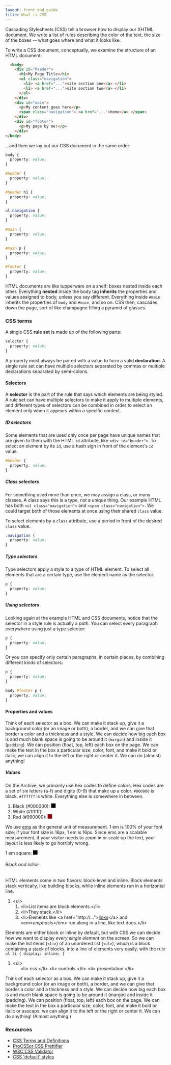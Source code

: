 ```yaml
---
layout: front_end_guide
title: What is CSS
---
```

Cascading Stylesheets (CSS) tell a browser how to display our XHTML document. We write a list of rules describing the color of the text, the size of the boxes -- what goes where and what it looks like.

To write a CSS document, conceptually, we examine the structure of an HTML document:

```html
  <body>
    <div id="header">
      <h1>My Page Title</h1>
      <ul class="navigation">
        <li> <a href="...">site section one</a> </li>
        <li> <a href="...">site section two</a> </li>
      </ul>
    </div>
    <div id="main">
      <p>My content goes here</p>
      <span class="navigation"> <a href="...">home</a> </span>
    </div>
    <div id="footer">
      <p>My page by me!</p>
    </div>
</body>
```

...and then we lay out our CSS document in the same order: 


```css
body { 
  property: value;
}

#header {
  property: value;
}

#header h1 { 
  property: value;
}

ul.navigation { 
  property: value;
}

#main { 
  property: value;
}

#main p { 
  property: value;
}

#footer { 
  property: value;
}
```

HTML documents are like tupperware on a shelf: boxes nested inside each other. Everything **nested** inside the body tag **inherits** the properties and values assigned to body, unless you say different. Everything inside `#main` inherits the properties of `body` and `#main`, and so on. CSS then, cascades down the page, sort of like champagne filling a pyramid of glasses.

### CSS terms

A single CSS **rule set** is made up of the following parts:

```css
selector { 
  property: value;
}
```

A property must always be paired with a value to form a valid **declaration**. A single rule set can have multiple selectors separated by commas or multiple declarations separated by semi-colons.

#### Selectors

A **selector** is the part of the rule that says which elements are being styled. A rule set can have multiple selectors to make it apply to multiple elements, and different types of selectors can be combined in order to select an element only when it appears within a specific context.

##### ID selectors

Some elements that are used only once per page have unique names that are given to them with the HTML `id` attribute, like `<div id="header">`. To select an element by its `id`, use a hash sign in front of the element's `id` value.

```css
#header {
  property: value;
}
```

##### Class selectors

For something used more than once, we may assign a class, or many classes. A class says this is a type, not a unique thing. Our example HTML has both `<ul class="navigation">` and `<span class="navigation">`. We could target both of those elements at once using their shared `class` value. 

To select elements by a `class` attribute, use a period in front of the desired `class` value.

```css
.navigation {
  property: value;
}
```

##### Type selectors

Type selectors apply a style to a type of HTML element. To select all elements that are a certain type, use the element name as the selector.

```css
p {
  property: value;
}
```

##### Using selectors

Looking again at the example HTML and CSS documents, notice that the selector in a style rule is actually a *path*. You can select every paragraph everywhere using just a type selector:

```css
p { 
  property: value;
}
```

Or you can specify only certain paragraphs, in certain places, by combining different kinds of selectors:

```css
p {
  property: value;
}

body #footer p { 
  property: value;
}
```

#### Properties and values

Think of each selector as a box. We can make it stack up, give it a background color (or an image or both), a border, and we can give that border a color and a thickness and a style. We can decide how big each box is and much blank space is going to be around it (`margin`) and inside it (`padding`). We can position (float, top, left) each box on the page. We can make the text in the box a particular size, color, font, and make it bold or italic; we can align it to the left or the right or center it. We can do (almost) anything!
				
##### Values

On the Archive, we primarily use hex codes to define colors. Hex codes are a set of six letters (a-f) and digits (0-9) that make up a color. `#000000` is black. `#ffffff` is white. Everything else is somewhere in between.

<ol class="diagram">
<li>Black (#000000): <span style="display:inline-block; width:1em; height:1em; background:1px solid; background:#000; margin:auto; padding:0;" title="#000"></span></li>
<li>White (#ffffff): <span style="display:inline-block; width:1em; height:1em; background:1px solid; background:#fff; margin:auto; padding:0;" title="#fff"></span></li>
<li>Red (#990000): <span style="display:inline-block; width:1em; height:1em; background:1px solid; background:#900; margin:auto; padding:0;" title="#900"></span></li>
</ol>

We use [ems](em-scale.html) as the general unit of measurement. 1 em is 100% of your font size; if your font size is 16px, 1 em is 16px. Since ems are a scalable measurement, if your visitor needs to zoom in or scale up the text, your layout is less likely to go horribly wrong.

<p class="diagram">1 em square: <span style="display:inline-block; width:1em; height:1em; background:1px solid; background:#000; margin:auto; padding:0;"></span></p>

###### Block and inline

HTML elements come in two flavors: block-level and inline. Block elements stack vertically, like building blocks, while inline elements run in a horizontal line.

<ol class="diagram" title="block-level HTML elements stacking up">
<li>&lt;ul&gt;
<ol>
<li>&lt;li&gt;List items are block elements.&lt;/li&gt;</li>
<li>&lt;li&gt;They stack.&lt;/li&gt;</li>
<li>&lt;li&gt;Elements like <span>&lt;a href="http://..."&gt;<a href="">links</a>&lt;/a&gt;</span> and <span>&lt;em&gt;<em>emphasis</em>&lt;/em&gt;</span> run along in a line, like text does.&lt;/li&gt;</li>
</ol></li>
</ol>

Elements are either block or inline by default, but with CSS we can decide how we want to display *every single element* on the screen. So we can make the list items (`<li>`) of an unordered list (`<ul>`), which is a block containing a stack of blocks, into a line of elements very easily, with the rule `ul li { display: inline; }`

<ol class="diagram" title="block-level HTML elements displayed inline">
<li>&lt;ul&gt;
<ol>
<li style="display:inline;">&lt;li&gt; css &lt;/li&gt;</li>
<li style="display:inline;">&lt;li&gt; controls &lt;/li&gt;</li>
<li style="display:inline;">&lt;li&gt; presentation &lt;/li&gt;</li>
</ol></li>
</ol>
				
Think of each selector as a box. We can make it stack up, give it a background color (or an image or both), a border, and we can give that border a color and a thickness and a style. We can decide how big each box is and much blank space is going to be around it (margin) and inside it (padding). We can position (float, top, left) each box on the page. We can make the text in the box a particular size, color, font, and make it bold or italic or asscaps; we can align it to the left or the right or center it. We can do anything! (Almost anything.)
				
### Resources

* [CSS Terms and Definitions](http://www.impressivewebs.com/css-terms-definitions/)
* [ProCSSor CSS Prettifier](http://procssor.com)
* [W3C CSS Validator](http://jigsaw.w3.org/css-validator/)
* [CSS 'default' styles](http://www.w3.org/TR/CSS21/sample.html)